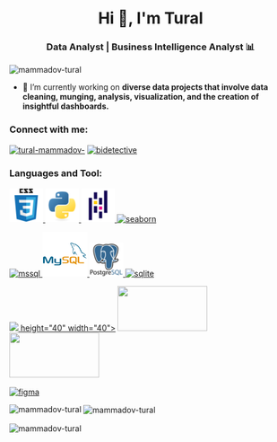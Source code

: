 <h1 align="center">Hi 👋, I'm Tural</h1>
<h3 align="center">Data Analyst | Business Intelligence Analyst 📊</h3>

<p align="left"> <img src="https://komarev.com/ghpvc/?username=mammadov-tural&label=Profile%20views&color=0e75b6&style=flat" alt="mammadov-tural" /> </p>

- 🔭 I’m currently working on **diverse data projects that involve data cleaning, munging, analysis, visualization, and the creation of insightful dashboards.**

<h3 align="left">Connect with me:</h3>
<p align="left">
<a href="https://www.linkedin.com/in/tural-mammadov-/" target="blank"><img align="center" src="https://cdn.jsdelivr.net/npm/simple-icons@3.0.1/icons/linkedin.svg" alt="tural-mammadov-" height="30" width="40" /></a>
<a href="https://www.youtube.com/c/@bidetective" target="blank"><img align="center" src="https://cdn.jsdelivr.net/npm/simple-icons@3.0.1/icons/youtube.svg" alt="bidetective" height="30" width="40" /></a>
</p>

<h3 align="left">Languages and Tool:</h3>
<p align="left"> <a href="https://www.w3schools.com/css/" target="_blank" rel="noreferrer"> <img src="https://raw.githubusercontent.com/devicons/devicon/master/icons/css3/css3-original-wordmark.svg" alt="css3" width="60" height="60"/> </a> <a href="https://www.python.org" target="_blank" rel="noreferrer"> <img src="https://raw.githubusercontent.com/devicons/devicon/master/icons/python/python-original.svg" alt="python" width="60" height="60"/> </a> <a href="https://pandas.pydata.org/" target="_blank" rel="noreferrer"> <img src="https://raw.githubusercontent.com/devicons/devicon/2ae2a900d2f041da66e950e4d48052658d850630/icons/pandas/pandas-original.svg" alt="pandas" width="60" height="60"/> </a> <a href="https://seaborn.pydata.org/" target="_blank" rel="noreferrer"> <img src="https://seaborn.pydata.org/_images/logo-mark-lightbg.svg" alt="seaborn" width="60" height="60"/> </a> <a href="https://www.sqlite.org/" target="_blank" rel="noreferrer"> </a>

<a href="https://www.microsoft.com/en-us/sql-server" target="_blank" rel="noreferrer"> <img src="https://www.svgrepo.com/show/303229/microsoft-sql-server-logo.svg" alt="mssql" width="60" height="60"/> </a> <a href="https://www.mysql.com/" target="_blank" rel="noreferrer"> <img src="https://raw.githubusercontent.com/devicons/devicon/master/icons/mysql/mysql-original-wordmark.svg" alt="mysql" width="80" height="80"/> </a> <a href="https://www.postgresql.org" target="_blank" rel="noreferrer"> <img src="https://raw.githubusercontent.com/devicons/devicon/master/icons/postgresql/postgresql-original-wordmark.svg" alt="postgresql" width="60" height="60"/> <img src="https://www.vectorlogo.zone/logos/sqlite/sqlite-icon.svg" alt="sqlite" width="60" height="60"/>
  
<a href="https://cdnlogo.com/logo/microsoft-excel_34482.html"><img src="https://cdn.cdnlogo.com/logos/m/53/microsoft-excel.svg"> height="40" width="40"></a>
  <a href="https://cdnlogo.com/logo/microsoft-excel_58234.html"><img src="https://cdn.cdnlogo.com/logos/m/97/microsoft-excel.svg" height="80" width="160"></a> <a href="https://seekvectorlogo.com/power-bi-vector-logo-svg/" target="_blank"><img src="https://seekvectorlogo.com/wp-content/uploads/2022/02/power-bi-vector-logo-2022.png" height="80" width="160" /> </a>
  
  <a href="https://www.figma.com/" target="_blank" rel="noreferrer"> <img src="https://www.vectorlogo.zone/logos/figma/figma-icon.svg" alt="figma" width="60" height="60"/> </a> </p>
  

<p><img align="left" src="https://github-readme-stats.vercel.app/api/top-langs?username=mammadov-tural&show_icons=true&locale=en&layout=compact" alt="mammadov-tural" /></p>

<p>&nbsp;<img align="center" src="https://github-readme-stats.vercel.app/api?username=mammadov-tural&show_icons=true&locale=en" alt="mammadov-tural" /></p>

<p><img align="center" src="https://github-readme-streak-stats.herokuapp.com/?user=mammadov-tural&" alt="mammadov-tural" /></p>

